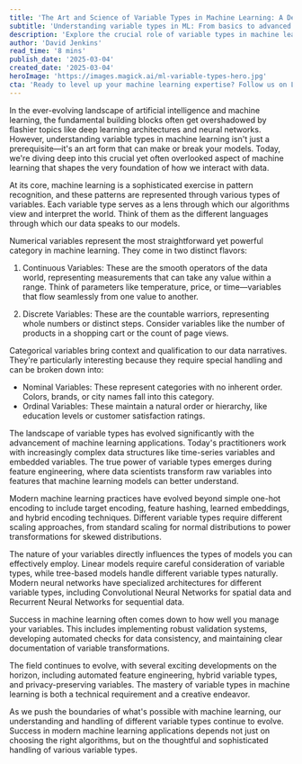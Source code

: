 ```yaml
---
title: 'The Art and Science of Variable Types in Machine Learning: A Deep Dive into Modern Data Architecture'
subtitle: 'Understanding variable types in ML: From basics to advanced implementations'
description: 'Explore the crucial role of variable types in machine learning, from fundamental numerical and categorical variables to advanced concepts in feature engineering and model selection. Learn how proper variable handling can make or break your ML models.'
author: 'David Jenkins'
read_time: '8 mins'
publish_date: '2025-03-04'
created_date: '2025-03-04'
heroImage: 'https://images.magick.ai/ml-variable-types-hero.jpg'
cta: 'Ready to level up your machine learning expertise? Follow us on LinkedIn for daily insights into ML fundamentals, advanced techniques, and industry best practices that will transform your approach to data science.'
---
```


In the ever-evolving landscape of artificial intelligence and machine learning, the fundamental building blocks often get overshadowed by flashier topics like deep learning architectures and neural networks. However, understanding variable types in machine learning isn't just a prerequisite—it's an art form that can make or break your models. Today, we're diving deep into this crucial yet often overlooked aspect of machine learning that shapes the very foundation of how we interact with data.

At its core, machine learning is a sophisticated exercise in pattern recognition, and these patterns are represented through various types of variables. Each variable type serves as a lens through which our algorithms view and interpret the world. Think of them as the different languages through which our data speaks to our models.

Numerical variables represent the most straightforward yet powerful category in machine learning. They come in two distinct flavors:

1. Continuous Variables: These are the smooth operators of the data world, representing measurements that can take any value within a range. Think of parameters like temperature, price, or time—variables that flow seamlessly from one value to another.

2. Discrete Variables: These are the countable warriors, representing whole numbers or distinct steps. Consider variables like the number of products in a shopping cart or the count of page views.

Categorical variables bring context and qualification to our data narratives. They're particularly interesting because they require special handling and can be broken down into:

- Nominal Variables: These represent categories with no inherent order. Colors, brands, or city names fall into this category.
- Ordinal Variables: These maintain a natural order or hierarchy, like education levels or customer satisfaction ratings.

The landscape of variable types has evolved significantly with the advancement of machine learning applications. Today's practitioners work with increasingly complex data structures like time-series variables and embedded variables. The true power of variable types emerges during feature engineering, where data scientists transform raw variables into features that machine learning models can better understand.

Modern machine learning practices have evolved beyond simple one-hot encoding to include target encoding, feature hashing, learned embeddings, and hybrid encoding techniques. Different variable types require different scaling approaches, from standard scaling for normal distributions to power transformations for skewed distributions.

The nature of your variables directly influences the types of models you can effectively employ. Linear models require careful consideration of variable types, while tree-based models handle different variable types naturally. Modern neural networks have specialized architectures for different variable types, including Convolutional Neural Networks for spatial data and Recurrent Neural Networks for sequential data.

Success in machine learning often comes down to how well you manage your variables. This includes implementing robust validation systems, developing automated checks for data consistency, and maintaining clear documentation of variable transformations.

The field continues to evolve, with several exciting developments on the horizon, including automated feature engineering, hybrid variable types, and privacy-preserving variables. The mastery of variable types in machine learning is both a technical requirement and a creative endeavor.

As we push the boundaries of what's possible with machine learning, our understanding and handling of different variable types continue to evolve. Success in modern machine learning applications depends not just on choosing the right algorithms, but on the thoughtful and sophisticated handling of various variable types.
